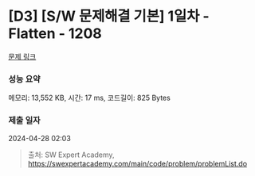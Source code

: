 # [D3] [S/W 문제해결 기본] 1일차 - Flatten - 1208 

[문제 링크](https://swexpertacademy.com/main/code/problem/problemDetail.do?contestProbId=AV139KOaABgCFAYh) 

### 성능 요약

메모리: 13,552 KB, 시간: 17 ms, 코드길이: 825 Bytes

### 제출 일자

2024-04-28 02:03



> 출처: SW Expert Academy, https://swexpertacademy.com/main/code/problem/problemList.do